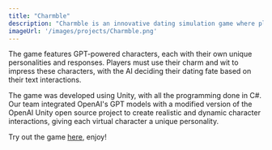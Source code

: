 ```yaml
---
title: "Charmble"
description: "Charmble is an innovative dating simulation game where players win (or lose) a date within just three texts."
imageUrl: '/images/projects/Charmble.png'
---
```

The game features GPT-powered characters, each with their own unique personalities and responses. Players must use their charm and wit to impress these characters, with the AI deciding their dating fate based on their text interactions.


The game was developed using Unity, with all the programming done in C#. Our team integrated OpenAI's GPT models with a modified version of the OpenAI Unity open source project to create realistic and dynamic character interactions, giving each virtual character a unique personality.


Try out the game [here](https://fengbojun.itch.io/charmble), enjoy!